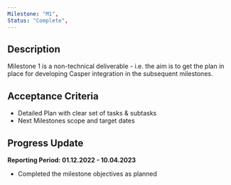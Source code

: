 ```yaml
---
Milestone: "M1",
Status: "Complete",
---
```

<!--lang:en--> 
## Description

Milestone 1 is a non-technical deliverable - i.e. the aim is to get the plan in place for developing Casper integration in the subsequent milestones.

## Acceptance Criteria
- Detailed Plan with clear set of tasks & subtasks
- Next Milestones scope and target dates

## Progress Update

**Reporting Period: 01.12.2022 - 10.04.2023**
- Completed the milestone objectives as planned
